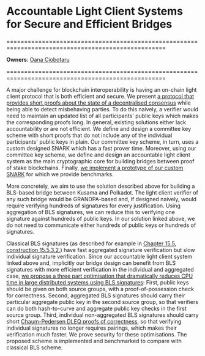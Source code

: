 # Accountable Light Client Systems for Secure and Efficient Bridges

===================================================================================================

**Owners**: [Oana Ciobotaru](/team_members/Oana.html)

===================================================================================================

A major challenge for blockchain interoperability is having an on-chain light client protocol that is both efficient and secure. We present [a protocol that provides short proofs about the state of a decentralised consensus](https://eprint.iacr.org/2022/1205) while being able to detect misbehaving parties. To do this naively, a verifier would need to maintain an updated list of all participants' public keys which makes the corresponding proofs long. In general, existing solutions either lack accountability or are not efficient. We define and design a committee key scheme with short proofs that do not include any of the individual participants' public keys in plain. Our committee key scheme, in turn, uses a custom designed SNARK which has a fast prover time. Moreover, using our committee key scheme, we define and design an accountable light client system as the main cryptographic core for building bridges between proof of stake blockchains. Finally, [we implement a prototype of our custom SNARK](https://github.com/w3f/apk-proofs) for which we provide benchmarks.

More concretely, we aim to use the solution described above for building a BLS-based bridge between Kusama and Polkadot. The light client verifier of any such bridge would be GRANDPA-based and, if designed naively, would require verifying hundreds of signatures for every justification. Using aggregation of BLS signatures, we can reduce this to verifying one signature against hundreds of public keys. In our solution linked above, we do not need to communicate either hundreds of public keys or hundreds of signatures.

Classical BLS signatures (as described for example in [Chapter 15.5, construction 15.5.3.2.](http://toc.cryptobook.us/book.pdf)) have fast aggregated signature verification but slow individual signature verification. Since our accountable light client system linked above and, implicitly our bridge design can benefit from BLS signatures with more efficient verification in the individual and aggregated case, [we propose a three part optimisation that dramatically reduces CPU time in large distributed systems using BLS signatures](https://eprint.iacr.org/2022/1611):  First, public keys should be given on both source groups, with a proof-of-possession check for correctness. Second, aggregated BLS signatures should carry their particular aggregate public key in the second source group, so that verifiers can do both hash-to-curve and aggregate public key checks in the first source group. Third, individual non-aggregated BLS signatures should carry short [Chaum-Pedersen DLEQ proofs of correctness](https://link.springer.com/content/pdf/10.1007/3-540-48071-4_7.pdf), so that verifying individual signatures no longer requires pairings, which makes their verification much faster. We prove security for these optimisations. The proposed scheme is implemented and benchmarked to compare with classical BLS scheme.
